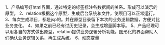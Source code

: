 1、产品编写好html界面，通过特定的标签标注各数据间的关系。形成可以演示的原型。
2、relation根据这个原型，生成后台系统和文件，使项目可以正常运行。
3、每次生成项目，都是jsp的。并在原型目录留下本次的业务逻辑数据，方便对比业务变化。
4、如果之前已经有过历史记录，会生成增量脚本等。
5、产品经理可以用各自的方式做出原型，relation提供业务逻辑分析功能，图形化的界面帮助人们确认业务逻辑关系，再生成系统。
6、动态变量